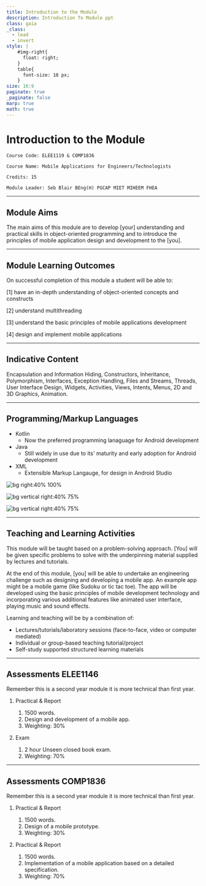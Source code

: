 ```yaml
---
title: Introduction to the Module
description: Introduction To Module ppt
class: gaia
_class:
  - lead
  - invert
style: |
    #img-right{
      float: right;
    }
    table{
      font-size: 18 px;
    }
size: 16:9
paginate: true
_paginate: false
marp: true
math: true
---
```


# Introduction to the Module

    Course Code: ELEE1119 & COMP1836
    
    Course Name: Mobile Applications for Engineers/Technologists

    Credits: 15

    Module Leader: Seb Blair BEng(H) PGCAP MIET MIHEEM FHEA

---

## Module Aims

The main aims of this module are to develop [your] understanding and practical skills in object-oriented programming and to introduce the principles of mobile application design and development to the [you].

---

## Module Learning Outcomes 

On successful completion of this module a student will be able to:

[1] have an in-depth understanding of object-oriented concepts and constructs

[2] understand multithreading

[3] understand the basic principles of mobile applications development

[4] design and implement mobile applications

---

## Indicative Content

Encapsulation and Information Hiding, Constructors, Inheritance, Polymorphism, Interfaces, Exception Handling, Files and Streams, Threads, User Interface Design, Widgets, Activities, Views, Intents, Menus, 2D and 3D Graphics, Animation.

--- 

 

## Programming/Markup Languages

-  Kotlin
   -  Now the preferred programming lanaguage for Android development
-  Java
   -  Still widely in use due to its' maturity and early adoption for Android development
-  XML
   -  Extensible Markup Langauge, for design in Android Studio

![bg right:40% 100%](https://developer.android.com/static/codelabs/basic-android-kotlin-compose-first-program/img/3bbebda874e6003b.png)

![bg vertical right:40% 75%](https://ubiqum.com/assets/uploads/2021/12/learn-java-with-ubiqum-logo.png)


![bg vertical right:40% 75%](https://upload.wikimedia.org/wikipedia/commons/thumb/9/9d/Xml_logo.svg/241px-Xml_logo.svg.png?20080508104026)


---

## Teaching and Learning Activities

This module will be taught based on a problem-solving approach. [You] will be given specific problems to solve with the underpinning material supplied by lectures and tutorials.

At the end of this module, [you] will be able to undertake an engineering challenge such as designing and developing a mobile app. An example app might be a mobile game (like Sudoku or tic tac toe). The app will be developed using the basic principles of mobile development technology and incorporating various additional features like animated user interface, playing music and sound effects.

Learning and teaching will be by a combination of:
- Lectures/tutorials/laboratory sessions (face-to-face, video or computer mediated)
- Individual or group-based teaching tutorial/project
- Self-study supported structured learning materials

---

## Assessments ELEE1146
Remember this is a second year module it is more technical than first year.

1. Practical & Report 
   1. 1500 words.
   2. Design and development of a mobile app.
   3. Weighting: 30%

2. Exam 
   1. 2 hour Unseen closed book exam.
   2. Weighting: 70%

---

## Assessments  COMP1836
Remember this is a second year module it is more technical than first year.

1. Practical & Report 
   1. 1500 words.
   2. Design of a mobile prototype.
   3. Weighting: 30%

2. Practical & Report  
   1. 1500 words.
   1. Implementation of a mobile application based on a detailed specification.
   2. Weighting: 70%
